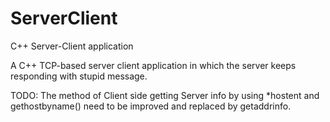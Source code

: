# ServerClient
C++ Server-Client application

A C++ TCP-based server client application in which the server keeps responding with stupid message.

TODO: The method of Client side getting Server info by using *hostent and gethostbyname() need to be improved and replaced by getaddrinfo.
